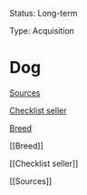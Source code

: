 Status: Long-term

Type: Acquisition

# Dog

[Sources](./Sources.html)

[Checklist seller](./Checklist%20seller.html)

[Breed](./Breed.html)

[[Breed]]

[[Checklist seller]]

[[Sources]]



